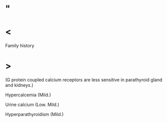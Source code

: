 # "

# <

Family history

# >

(G protein coupled calcium receptors are less sensitive in parathyroid gland and kidneys.)

Hypercalcemia
(Mild.)

Urine calcium
(Low. Mild.)

Hyperparathyroidism
(Mild.)
